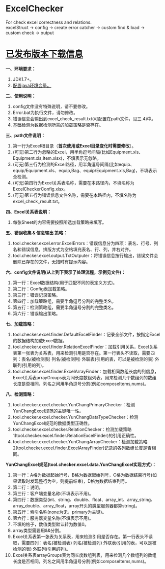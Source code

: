 # ExcelChecker
For check excel correctness and relations.<br>
excelStruct -> config -> create error catcher -> custom find & load -> custom check -> output

<a href="https://github.com/JavaTool/ExcelChecker/wiki"><h1>已发布版本下载信息</h1></a>

<b>一、环境要求：</b>
<ol>
<li>JDK1.7+。</li>
<li><a href="https://jingyan.baidu.com/article/fd8044fa2c22f15031137a2a.html">配置java环境变量。</a></li>
</ol>

<b>二、使用说明：</b>
<ol>
<li>config文件没有特殊说明，请不要修改。</li>
<li>Error.bat为执行文件，请勿修改。</li>
<li>错误信息会输出到excel_check_result.txt(可配置在path文件，见三.4)中。</li>
<li>基础检测为数据检测所需的加载策略是否存在。</li>
</ol>

<b>三、path文件说明：</b>
<ol>
<li>第一行为Excel根目录（<b>首次使用或Excel目录变化时需要修改</b>）。</li>
<li>(可无)第二行为忽略的Excel，用半角逗号间隔(比如Equipment.xls、Equipment.xls,Item.xlsx)，不填表示无忽略。</li>
<li>(可无)第三行为检测的Excel路径，用半角逗号间隔(比如equip、equip/Equipment.xls、equip,Bag、equip/Equipment.xls,Bag)，不填表示全检测。</li>
<li>(可无)第四行为Excel关系表名称，需要在本路径内，不填名称为ExcelCheckerConfig.xlsx。</li>
<li>(可无)第五行为错误信息文件名称，需要在本路径内，不填名称为excel_check_result.txt。</li>
</ol>

<b>四、Excel关系表说明：</b>
<ol>
<li>每张Sheet的内容需要按照所选加载策略来填写。</li>
</ol>

<b>五、错误收集 & 信息输出 策略：</b>
<ol>
<li>tool.checker.excel.error.ExcelErrors：错误信息分为四项：表名、行号、列名和错误信息，排版方式为空格填充表名、行、列，并右对齐。</li>
<li>tool.checker.excel.output.TxtOutputer：将错误信息按行输出，错误文件会删除已存在的文件，无措时有提示内容。</li>
</ol>

<b>六、config文件说明(从上到下表示了处理流程，示例见文件)：</b>
<ol>
<li>第一行：Excel数据结构(用于匹配不同的表定义方式)。</li>
<li>第二行：Config表加载策略。</li>
<li>第三行：错误记录策略。</li>
<li>第四行：加载策略组，需要半角逗号分割的完整类名。</li>
<li>第五行：检测策略组，需要半角逗号分割的完整类名。</li>
<li>第六行：错误输出策略。</li>
</ol>

<b>七、加载策略：</b>
<ol>
<li>tool.checker.excel.finder.DefaultExcelFinder：记录全部文件，按指定Excel的数据结构加载Excel数据。</li>
<li>tool.checker.excel.finder.RelationExcelFinder：加载引用关系，Excel关系表第一张表为关系表，用来检测引用是否存在。第一行表头不读取，需要四列：表名(被检测表)	列名(被检测列)	外联表(引用的表，可以是被检测的表)	外联列(引用的列)。</li>
<li>tool.checker.excel.finder.ExcelArrayFinder：加载相同数组长度的列信息，Excel关系表arrayGroups表为同长度数组列表，用来检测几个数组列的数组长度是否相同，列名之间用半角逗号分割(例如composeItems,nums)。</li>
</ol>

<b>八、检测策略：</b>
<ol>
<li>tool.checker.excel.checker.YunChangPrimaryChecker：检测YunChangExcel规范的主键唯一性。</li>
<li>tool.checker.excel.checker.YunChangDataTypeChecker：检测YunChangExcel规范的数据类型正确性。</li>
<li>tool.checker.excel.checker.RelationChecker：检测加载策略1(tool.checker.excel.finder.RelationExcelFinder)的引用正确性。</li>
<li>tool.checker.excel.checker.YunChangArrayChecker：检测加载策略2(tool.checker.excel.finder.ExcelArrayFinder)记录的各列数组长度是否相同。</li>
</ol>

<b>YunChangExcel规范(tool.checker.excel.data.YunChangExcel实现方式)：</b>
<ol>
<li>第一行：A格为数据起始行号，B格为数据起始列号，C格为数据结束行号(如果读取时发现整行为空，则提前结束)，D格为数据结束列号。</li>
<li>第二行：说明。</li>
<li>第三行：客户端变量名称(不填表示不用)。</li>
<li>第四行：数据类型(int、string、double、float、array_int、array_string、array_double、array_float，array开头的类型服务器都算string)。</li>
<li>第五行：索引名称(none为无，primary为主键)。</li>
<li>第六行：服务器变量名称(不填表示不用)。</li>
<li>不填的格子，数值类型默认转为数值0。</li>
<li>array类型需要用&&分割。</li>
<li>Excel关系表第一张表为关系表，用来检测引用是否存在。第一行表头不读取，需要四列：表名(被检测表)	列名(被检测列)	外联表(引用的表，可以是被检测的表)	外联列(引用的列)。</li>
<li>Excel关系表arrayGroups表为同长度数组列表，用来检测几个数组列的数组长度是否相同，列名之间用半角逗号分割(例如composeItems,nums)。</li>
</ol>
